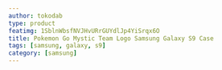 ```yaml
---
author: tokodab
type: product
featimg: 1SblnWbsfNVJHvURrGUYdlJp4YiSrqx6O
title: Pokemon Go Mystic Team Logo Samsung Galaxy S9 Case
tags: [samsung, galaxy, s9]
category: [samsung]
---
```

